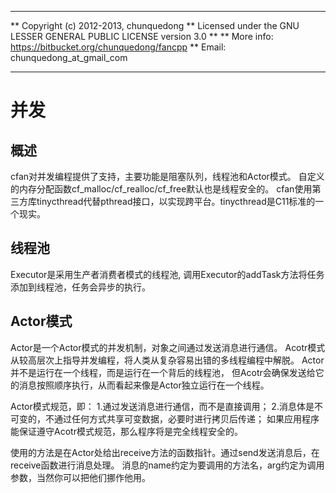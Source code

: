**************************************************************************
** Copyright (c) 2012-2013, chunquedong
** Licensed under the GNU LESSER GENERAL PUBLIC LICENSE version 3.0
**
** More info: https://bitbucket.org/chunquedong/fancpp
** Email: chunquedong_at_gmail_com
**************************************************************************

并发
============================

概述
-------
cfan对并发编程提供了支持，主要功能是阻塞队列，线程池和Actor模式。
自定义的内存分配函数cf_malloc/cf_realloc/cf_free默认也是线程安全的。
cfan使用第三方库tinycthread代替pthread接口，以实现跨平台。tinycthread是C11标准的一个现实。

线程池
-------
Executor是采用生产者消费者模式的线程池, 调用Executor的addTask方法将任务添加到线程池，任务会异步的执行。

Actor模式
-------
Actor是一个Actor模式的并发机制，对象之间通过发送消息进行通信。
Acotr模式从较高层次上指导并发编程，将人类从复杂容易出错的多线程编程中解脱。
Actor并不是运行在一个线程，而是运行在一个背后的线程池，
但Acotr会确保发送给它的消息按照顺序执行，从而看起来像是Actor独立运行在一个线程。

Actor模式规范，即：
  1.通过发送消息进行通信，而不是直接调用；
  2.消息体是不可变的，不通过任何方式共享可变数据，必要时进行拷贝后传递；
如果应用程序能保证遵守Acotr模式规范，那么程序将是完全线程安全的。

使用的方法是在Actor处给出receive方法的函数指针。通过send发送消息后，在receive函数进行消息处理。
消息的name约定为要调用的方法名，arg约定为调用参数，当然你可以把他们挪作他用。